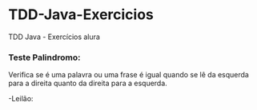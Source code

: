 # TDD-Java-Exercicios
TDD Java - Exercícios alura

### Teste Palindromo: 
Verifica se é uma palavra ou uma frase é igual quando se lê da esquerda para a direita quanto da direita para a esquerda.

-Leilão:
